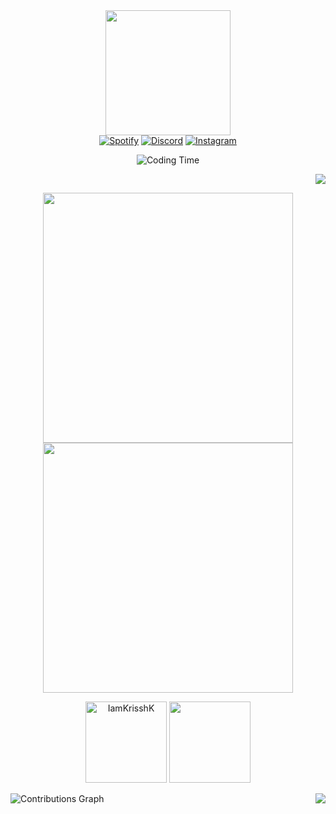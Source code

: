 
<div id="header" align="center">
  <img src="https://avatars.githubusercontent.com/u/84907618?s=400&u=e3162706d0c6c30651bcc5311f16fa4d5f727f10&v=4" width="200"/>
</div>

<div id="badges" align = "center">
  <a href = 'https://open.spotify.com/user/afioa9i2ldluybjq2eoo4bjx9'>
    <img src="https://img.shields.io/badge/Spotify-darkgreen?style=for-the-badge&logo=spotify&logoColor=black" alt="Spotify"/></a>
  <a href = 'https://discord.com/channels/@me/874536133273456640'>  
    <img src="https://img.shields.io/badge/Discord-darkblue?style=for-the-badge&logo=Discord&logoColor=white" alt="Discord"/></a>
  <a href = ''>
  <img src="https://img.shields.io/badge/Instagram-black?style=for-the-badge&logo=instagram&logoColor=white" alt="Instagram"/></a>
</div>
<p align= "center">
  <img src="https://wakatime.com/badge/user/afdd88e2-58c7-4b78-963b-79c5b5ba3fb7.svg" alt="Coding Time"/>
</p>
<p align = "right">
  <img src="https://github.com/IamKrisshK/IamKrisshK/blob/main/assets/github-metrics.svg" >
</p>

<p align = "center">
  <img src = "https://github-readme-stats.vercel.app/api?username=IamKrisshK&show_icons=true&theme=dracula&hide_border=true&count_private=true" width = 400>
  <img src = "https://github-readme-streak-stats.herokuapp.com?user=IamKrisshK&theme=dracula&hide_border=true" width = 400>
</p>

<p align = "center">
  <img src="https://github-stats-alpha.vercel.app/api?username=IamKrisshK&bc=ebebeb&ic=FFA500&bg_color=000000" alt="IamKrisshK" height="130" />
  <img src="https://github-profile-summary-cards.vercel.app/api/cards/profile-details?username=IamKrisshK&theme=dracula" height="130"/>
</p>

<p>
  <img align = "right" src="https://github-readme-stats.vercel.app/api/top-langs/?username=IamKrisshK&theme=dracula&layout=compact&hide_border=true">
</p>

<p>
  <img align="center" src="https://activity-graph.herokuapp.com/graph?username=IamKrisshK&theme=github" alt="Contributions Graph">
</p>
<!--img align = "center" src = "https://www.holopin.io/@iamkrisshk" alt = "Badges"-->

